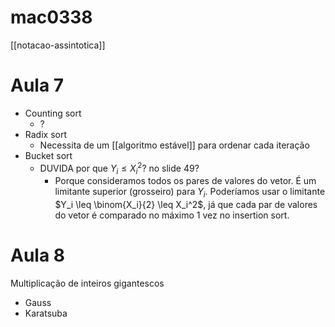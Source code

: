 # mac0338

[[notacao-assintotica]]

# Aula 7

- Counting sort
  - ?
- Radix sort
  - Necessita de um [[algoritmo estável]] para ordenar cada iteração
- Bucket sort
  - DUVIDA por que $Y_i \leq X_i^2$? no slide 49?
    - Porque consideramos todos os pares de valores do vetor. É um limitante superior (grosseiro) para $Y_i$. Poderíamos usar o limitante $Y_i \leq \binom{X_i}{2} \leq X_i^2$, já que cada par de valores do vetor é comparado no máximo 1 vez no insertion sort.

# Aula 8

Multiplicação de inteiros gigantescos

- Gauss
- Karatsuba